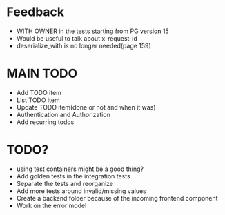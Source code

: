 # Feedback
* WITH OWNER in the tests starting from PG version 15
* Would be useful to talk about x-request-id
* deserialize_with is no longer needed(page 159)

# MAIN TODO
* Add TODO item
* List TODO item
* Update TODO item(done or not and when it was)
* Authentication and Authorization
* Add recurring todos 

# TODO?
* using test containers might be a good thing?
* Add golden tests in the integration tests
* Separate the tests and reorganize
* Add more tests around invalid/missing values
* Create a backend folder because of the incoming frontend component
* Work on the error model
